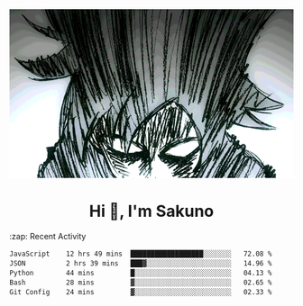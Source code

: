 <body>
<h1 align="center"></h1>
<br>
<div align="center">
<img width="auto" height="300" src="Img/mobFreakoutLonger.gif"/>
</div>
</div>
<h1 align="center">Hi 👋, I'm Sakuno</h1>
:zap: Recent Activity

<!--START_SECTION:waka-->

```txt
JavaScript    12 hrs 49 mins  ██████████████████░░░░░░░   72.08 %
JSON          2 hrs 39 mins   ███▓░░░░░░░░░░░░░░░░░░░░░   14.96 %
Python        44 mins         █░░░░░░░░░░░░░░░░░░░░░░░░   04.13 %
Bash          28 mins         ▓░░░░░░░░░░░░░░░░░░░░░░░░   02.65 %
Git Config    24 mins         ▓░░░░░░░░░░░░░░░░░░░░░░░░   02.33 %
```

<!--END_SECTION:waka-->
